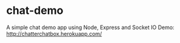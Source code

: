 # chat-demo
A simple chat demo app using Node, Express and Socket IO
Demo: http://chatterchatbox.herokuapp.com/
